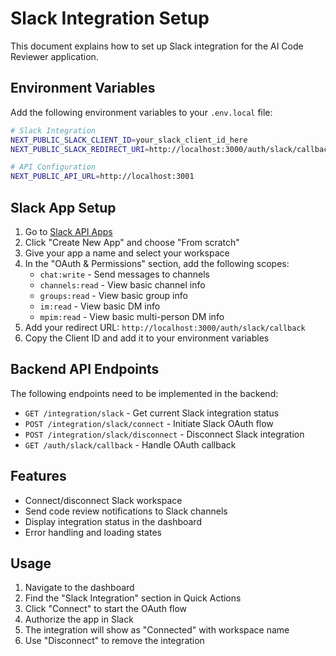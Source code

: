 # Slack Integration Setup

This document explains how to set up Slack integration for the AI Code Reviewer application.

## Environment Variables

Add the following environment variables to your `.env.local` file:

```bash
# Slack Integration
NEXT_PUBLIC_SLACK_CLIENT_ID=your_slack_client_id_here
NEXT_PUBLIC_SLACK_REDIRECT_URI=http://localhost:3000/auth/slack/callback

# API Configuration
NEXT_PUBLIC_API_URL=http://localhost:3001
```

## Slack App Setup

1. Go to [Slack API Apps](https://api.slack.com/apps)
2. Click "Create New App" and choose "From scratch"
3. Give your app a name and select your workspace
4. In the "OAuth & Permissions" section, add the following scopes:
   - `chat:write` - Send messages to channels
   - `channels:read` - View basic channel info
   - `groups:read` - View basic group info
   - `im:read` - View basic DM info
   - `mpim:read` - View basic multi-person DM info
5. Add your redirect URL: `http://localhost:3000/auth/slack/callback`
6. Copy the Client ID and add it to your environment variables

## Backend API Endpoints

The following endpoints need to be implemented in the backend:

- `GET /integration/slack` - Get current Slack integration status
- `POST /integration/slack/connect` - Initiate Slack OAuth flow
- `POST /integration/slack/disconnect` - Disconnect Slack integration
- `GET /auth/slack/callback` - Handle OAuth callback

## Features

- Connect/disconnect Slack workspace
- Send code review notifications to Slack channels
- Display integration status in the dashboard
- Error handling and loading states

## Usage

1. Navigate to the dashboard
2. Find the "Slack Integration" section in Quick Actions
3. Click "Connect" to start the OAuth flow
4. Authorize the app in Slack
5. The integration will show as "Connected" with workspace name
6. Use "Disconnect" to remove the integration 